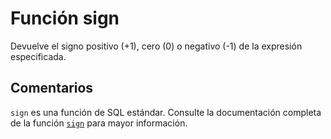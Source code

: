﻿---
SidebarGroup: "s"
Autogenerated: true
---

# Función  sign

Devuelve el signo positivo (+1), cero (0) o negativo (-1) de la expresión especificada.

## Comentarios 

`sign` es una función de SQL estándar. Consulte la documentación completa de la función [`sign`](https://learn.microsoft.com/es-es/sql/t-sql/functions/sign-transact-sql) para mayor información.
